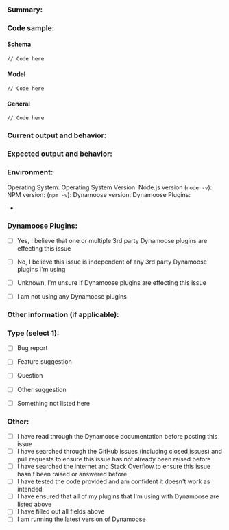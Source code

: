 ### Summary:




### Code sample:
#### Schema
```
// Code here
```

#### Model
```
// Code here
```

#### General
```
// Code here
```


### Current output and behavior:




### Expected output and behavior:




### Environment:

Operating System:
Operating System Version:
Node.js version (`node -v`):
NPM version: (`npm -v`):
Dynamoose version:
Dynamoose Plugins:
<!-- Please include the name, GitHub & NPM links to ALL of the plugins you are using with Dynamoose -->
-


### Dynamoose Plugins:

- [ ] Yes, I believe that one or multiple 3rd party Dynamoose plugins are effecting this issue
- [ ] No, I believe this issue is independent of any 3rd party Dynamoose plugins I'm using
- [ ] Unknown, I'm unsure if Dynamoose plugins are effecting this issue
- [ ] I am not using any Dynamoose plugins


### Other information (if applicable):




### Type (select 1):
- [ ] Bug report
- [ ] Feature suggestion
- [ ] Question
- [ ] Other suggestion
- [ ] Something not listed here


### Other:
- [ ] I have read through the Dynamoose documentation before posting this issue
- [ ] I have searched through the GitHub issues (including closed issues) and pull requests to ensure this issue has not already been raised before
- [ ] I have searched the internet and Stack Overflow to ensure this issue hasn't been raised or answered before
- [ ] I have tested the code provided and am confident it doesn't work as intended
- [ ] I have ensured that all of my plugins that I'm using with Dynamoose are listed above
- [ ] I have filled out all fields above
- [ ] I am running the latest version of Dynamoose
